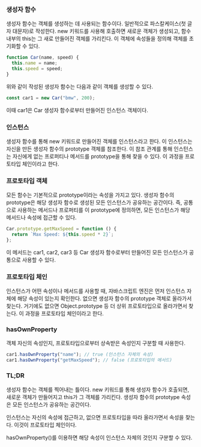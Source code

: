 ### 생성자 함수
생성자 함수는 객체를 생성하는 데 사용되는 함수이다. 일반적으로 파스칼케이스(첫 글자 대문자)로 작성한다. new 키워드를 사용해 호출하면 새로운 객체가 생성되고, 함수 내부의 this는 그 새로 만들어진 객체를 가리킨다. 이 객체에 속성들을 정의해 객체를 초기화할 수 있다.

```js
function Car(name, speed) {
  this.name = name;
  this.speed = speed;
}
```
위와 같이 작성된 생성자 함수는 다음과 같이 객체를 생성할 수 있다.

```js
const car1 = new Car("bmw", 200);
```
이때 car1은 Car 생성자 함수로부터 만들어진 인스턴스 객체이다.

### 인스턴스
생성자 함수를 통해 new 키워드로 만들어진 객체를 인스턴스라고 한다. 이 인스턴스는 자신을 만든 생성자 함수의 prototype 객체를 참조한다. 이 참조 관계를 통해 인스턴스는 자신에게 없는 프로퍼티나 메서드를 prototype을 통해 찾을 수 있다. 이 과정을 프로토타입 체인이라고 한다.

### 프로토타입 객체
모든 함수는 기본적으로 prototype이라는 속성을 가지고 있다. 생성자 함수의 prototype은 해당 생성자 함수로 생성된 모든 인스턴스가 공유하는 공간이다. 즉, 공통으로 사용하는 메서드나 프로퍼티를 이 prototype에 정의하면, 모든 인스턴스가 해당 메서드나 속성에 접근할 수 있다.

```js
Car.prototype.getMaxSpeed = function () {
  return `Max Speed: ${this.speed * 2}`;
};
```
이 메서드는 car1, car2, car3 등 Car 생성자 함수로부터 만들어진 모든 인스턴스가 공통으로 사용할 수 있다.

### 프로토타입 체인
인스턴스가 어떤 속성이나 메서드를 사용할 때, 자바스크립트 엔진은 먼저 인스턴스 자체에 해당 속성이 있는지 확인한다. 없으면 생성자 함수의 prototype 객체로 올라가서 찾는다. 거기에도 없으면 Object.prototype 등 더 상위 프로토타입으로 올라가면서 찾는다. 이 과정을 프로토타입 체인이라고 한다.

### hasOwnProperty
객체 자신의 속성인지, 프로토타입으로부터 상속받은 속성인지 구분할 때 사용한다.

```js
car1.hasOwnProperty("name"); // true (인스턴스 자체의 속성)
car1.hasOwnProperty("getMaxSpeed"); // false (프로토타입의 메서드)
```

### TL;DR
생성자 함수는 객체를 찍어내는 틀이다.
new 키워드를 통해 생성자 함수가 호출되면, 새로운 객체가 만들어지고 this가 그 객체를 가리킨다.
생성자 함수의 prototype 속성은 모든 인스턴스가 공유하는 공간이다.

인스턴스는 자신의 속성에 접근하고, 없으면 프로토타입을 따라 올라가면서 속성을 찾는다. 이것이 프로토타입 체인이다.

hasOwnProperty()를 이용하면 해당 속성이 인스턴스 자체의 것인지 구분할 수 있다.